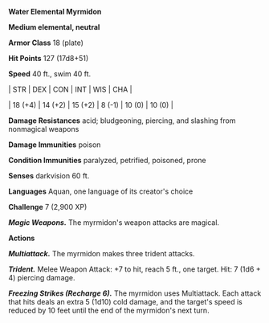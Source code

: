 **Water Elemental Myrmidon**

**Medium elemental, neutral**

**Armor Class** 18 (plate)

**Hit Points** 127 (17d8+51)

**Speed** 40 ft., swim 40 ft.

|   STR   |   DEX   |   CON   |   INT   |   WIS   |   CHA   |
  
| 18 (+4) | 14 (+2) | 15 (+2) | 8 (-1) | 10 (0) | 10 (0) |

**Damage Resistances** acid; bludgeoning, piercing, and slashing from nonmagical weapons

**Damage Immunities** poison

**Condition Immunities** paralyzed, petrified, poisoned, prone

**Senses** darkvision 60 ft.

**Languages** Aquan, one language of its creator's choice

**Challenge** 7 (2,900 XP)

***Magic Weapons.*** The myrmidon's weapon attacks are magical.

**Actions**

***Multiattack.*** The myrmidon makes three trident attacks.

***Trident.*** Melee Weapon Attack: +7 to hit, reach 5 ft., one target. Hit: 7 (1d6 + 4) piercing damage.

***Freezing Strikes (Recharge 6).*** The myrmidon uses Multiattack. Each attack that hits deals an extra 5 (1d10) cold damage, and the target's speed is reduced by 10 feet until the end of the myrmidon's next turn.

